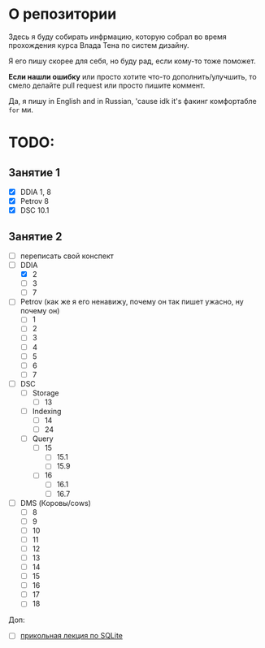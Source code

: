 # О репозитории
Здесь я буду собирать инфрмацию, которую собрал во время прохождения курса Влада Тена по систем дизайну.

Я его пишу скорее для себя, но буду рад, если кому-то тоже поможет.

**Если нашли ошибку** или просто хотите что-то дополнить/улучшить, то смело делайте pull request или просто пишите коммент.

Да, я пишу in English and in Russian, 'cause idk it's факинг комфортабле `for` ми.

# TODO:
## Занятие 1
- [x] DDIA 1, 8
- [x] Petrov 8
- [x] DSC 10.1

## Занятие 2
- [ ] переписать свой конспект
- [ ] DDIA
  - [x] 2
  - [ ] 3
  - [ ] 7
- [ ] Petrov (как же я его ненавижу, почему он так пишет ужасно, ну почему он)
  - [ ] 1
  - [ ] 2
  - [ ] 3
  - [ ] 4
  - [ ] 5
  - [ ] 6
  - [ ] 7
- [ ] DSC
  - [ ] Storage
    - [ ] 13
  - [ ] Indexing
    - [ ] 14
    - [ ] 24
  - [ ] Query
    - [ ] 15
      - [ ] 15.1
      - [ ] 15.9
    - [ ] 16
      - [ ] 16.1
      - [ ] 16.7
- [ ] DMS (Коровы/cows)
  - [ ] 8
  - [ ] 9
  - [ ] 10
  - [ ] 11
  - [ ] 12
  - [ ] 13
  - [ ] 14
  - [ ] 15
  - [ ] 16
  - [ ] 17
  - [ ] 18

Доп:
- [ ] [прикольная лекция по SQLite](https://www.youtube.com/watch?v=ZSKLA81tBis)
